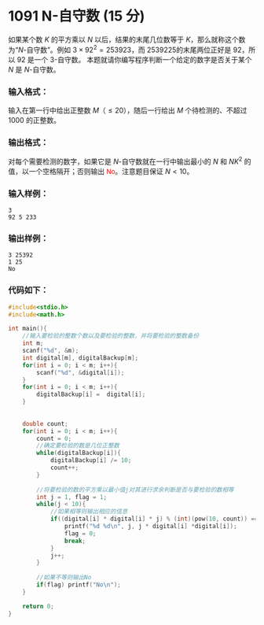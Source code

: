 # 1091 N-自守数 (15 分)
如果某个数 $K$ 的平方乘以 $N$ 以后，结果的末尾几位数等于 $K$，那么就称这个数为“$N$-自守数”。例如 $3×92^{2}=253923$，而 $2539225$的末尾两位正好是 $92$，所以 $92$ 是一个 $3$-自守数。
本题就请你编写程序判断一个给定的数字是否关于某个 $N$ 是 $N$-自守数。
### 输入格式：
输入在第一行中给出正整数 $M$（$≤20$），随后一行给出 $M$ 个待检测的、不超过 $1000$ 的正整数。
### 输出格式：
对每个需要检测的数字，如果它是 $N$-自守数就在一行中输出最小的 $N$ 和 $NK^{2}$ 的值，以一个空格隔开；否则输出 <font color="red" size="2px">No</font>。注意题目保证 $N<10$。
### 输入样例：
```
3
92 5 233
```
### 输出样例：
```
3 25392
1 25
No
```
### 代码如下：
```c
#include<stdio.h>
#include<math.h>

int main(){
    //输入要检验的整数个数以及要检验的整数，并将要检验的整数备份 
    int m;
    scanf("%d", &m);
    int digital[m], digitalBackup[m];
    for(int i = 0; i < m; i++){
        scanf("%d", &digital[i]);
    }
    for(int i = 0; i < m; i++){
        digitalBackup[i] =  digital[i];
    }
    
    
    double count;
    for(int i = 0; i < m; i++){
        count = 0;
        //确定要检验的数是几位正整数 
        while(digitalBackup[i]){
            digitalBackup[i] /= 10;
            count++;
        }
        
        //将要检验的数的平方乘以最小值j对其进行求余判断是否与要检验的数相等 
        int j = 1, flag = 1;
        while(j < 10){
            //如果相等则输出相应的信息 
            if((digital[i] * digital[i] * j) % (int)(pow(10, count)) == digital[i]){
                printf("%d %d\n", j, j * digital[i] *digital[i]);
                flag = 0;
                break;
            }
            j++;
        }
        
        //如果不等则输出No 
        if(flag) printf("No\n");
    }

    return 0;
}
```